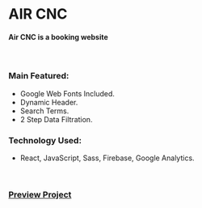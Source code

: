 # AIR CNC
#### Air CNC is a booking website

<br />

### Main Featured:
* Google Web Fonts Included.
* Dynamic Header.
* Search Terms.
* 2 Step Data Filtration.

### Technology Used:
* React, JavaScript, Sass, Firebase, Google Analytics.

<br />

### [Preview Project](https://air-cnc.web.app/)